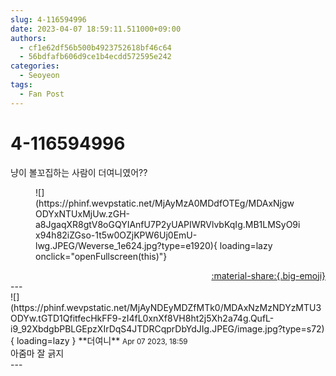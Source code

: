 ```yaml
---
slug: 4-116594996
date: 2023-04-07 18:59:11.511000+09:00
authors:
  - cf1e62df56b500b4923752618bf46c64
  - 56bdfafb606d9ce1b4ecdd572595e242
categories:
  - Seoyeon
tags:
  - Fan Post
---
```


# 4-116594996

<div class="post-container" markdown="1">
<div class="content-container md-sidebar__scrollwrap" markdown="1">

냥이 볼꼬집하는 사람이 더여니였어??
<figure markdown="1">
![](https://phinf.wevpstatic.net/MjAyMzA0MDdfOTEg/MDAxNjgwODYxNTUxMjUw.zGH-a8JgaqXR8gtV8oGQYIAnfU7P2yUAPIWRVlvbKqIg.MB1LMSyO9ix94h82iZGso-1t5w0OZjKPW6Uj0EmU-lwg.JPEG/Weverse_1e624.jpg?type=e1920){ loading=lazy onclick="openFullscreen(this)"}
</figure>


</div>
</div>

<div style="text-align: right;" markdown="1">
<a href="https://weverse.io/fromis9/fanpost/4-116594996" style="text-align: right;">:material-share:{.big-emoji}</a>
</div>
---

<div class="comments-container md-sidebar__scrollwrap" markdown="1">
<div class="comment" markdown="1">
<div class='id-container' markdown="1">
![](https://phinf.wevpstatic.net/MjAyNDEyMDZfMTk0/MDAxNzMzNDYzMTU3ODYw.tGTD1QfitfecHkFF9-zI4fL0xnXf8VH8ht2j5Xh2a74g.QufL-i9_92XbdgbPBLGEpzXIrDqS4JTDRCqprDbYdJIg.JPEG/image.jpg?type=s72){ loading=lazy }
**<span class="artist">더여니</span>** <small>Apr 07 2023, 18:59</small><br>
</div>
<div class='comment-body' markdown="1">
아줌마 잘 긁지
</div>
</div>
</div>
---
